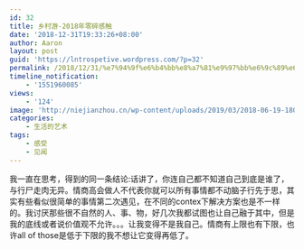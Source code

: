 ```yaml
---
id: 32
title: 乡村游-2018年零碎感触
date: '2018-12-31T19:33:26+08:00'
author: Aaron
layout: post
guid: 'https://lntrospetive.wordpress.com/?p=32'
permalink: /2018/12/31/%e7%94%9f%e6%b4%bb%e8%a7%81%e9%97%bb%e6%9c%89%e6%84%9f/
timeline_notification:
    - '1551960085'
views:
    - '124'
image: 'http://niejianzhou.cn/wp-content/uploads/2019/03/2018-06-19-1807421.jpg'
categories:
    - 生活的艺术
tags:
    - 感受
    - 见闻
---
```


我一直在思考，得到的同一条结论:话讲了，你连自己都不知道自己到底是谁了，与行尸走肉无异。情商高会做人不代表你就可以所有事情都不动脑子行先于思，其实有些看似很简单的事情第二次遇见，在不同的contex下解决方案也是不一样的。我讨厌那些很不自然的人、事、物，好几次我都试图也让自己融于其中，但是我的底线或者说价值观不允许。。。让我变得不是我自己。情商有上限也有下限，也许all of those是低于下限的我不想让它变得再低了。
